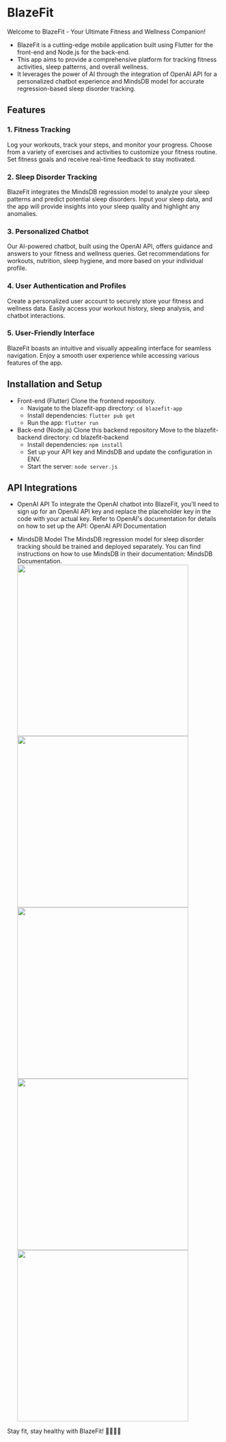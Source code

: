 # BlazeFit
Welcome to BlazeFit - Your Ultimate Fitness and Wellness Companion!

* BlazeFit is a cutting-edge mobile application built using Flutter for the front-end and Node.js for the back-end.
* This app aims to provide a comprehensive platform for tracking fitness activities, sleep patterns, and overall wellness. 
* It leverages the power of AI through the integration of OpenAI API for a personalized chatbot experience and MindsDB model for accurate regression-based sleep disorder tracking.

## Features
### 1. Fitness Tracking
Log your workouts, track your steps, and monitor your progress.
Choose from a variety of exercises and activities to customize your fitness routine.
Set fitness goals and receive real-time feedback to stay motivated.
### 2. Sleep Disorder Tracking
BlazeFit integrates the MindsDB regression model to analyze your sleep patterns and predict potential sleep disorders.
Input your sleep data, and the app will provide insights into your sleep quality and highlight any anomalies.
### 3. Personalized Chatbot
Our AI-powered chatbot, built using the OpenAI API, offers guidance and answers to your fitness and wellness queries.
Get recommendations for workouts, nutrition, sleep hygiene, and more based on your individual profile.
### 4. User Authentication and Profiles
Create a personalized user account to securely store your fitness and wellness data.
Easily access your workout history, sleep analysis, and chatbot interactions.
### 5. User-Friendly Interface
BlazeFit boasts an intuitive and visually appealing interface for seamless navigation.
Enjoy a smooth user experience while accessing various features of the app.

## Installation and Setup
* Front-end (Flutter)
Clone the frontend repository.
  * Navigate to the blazefit-app directory: ```cd blazefit-app```
  * Install dependencies: ```flutter pub get```
  * Run the app: ```flutter run```
* Back-end (Node.js)
Clone this backend repository
Move to the blazefit-backend directory: cd blazefit-backend
  * Install dependencies: ```npm install```
  * Set up your API key and MindsDB and update the configuration in ENV.
  * Start the server: ```node server.js```

## API Integrations
* OpenAI API
To integrate the OpenAI chatbot into BlazeFit, you'll need to sign up for an OpenAI API key and replace the placeholder key in the code with your actual key. Refer to OpenAI's documentation for details on how to set up the API: OpenAI API Documentation

* MindsDB Model
The MindsDB regression model for sleep disorder tracking should be trained and deployed separately. You can find instructions on how to use MindsDB in their documentation: MindsDB Documentation.
<img src="https://github.com/ManishMadan2882/openFitAPI/assets/96079232/8d86e028-dea0-44f5-9c64-92f47126f720" width="400"></img>
<img src="https://github.com/ManishMadan2882/openFitAPI/assets/96079232/4c1c6ee3-5076-44c0-bcae-065e00b722e9" width="400"></img>
<img src="https://github.com/ManishMadan2882/openFitAPI/assets/96079232/c2ec2f35-b6cf-4873-a896-46489f1f85b5" width="400"></img>
<img src="https://github.com/ManishMadan2882/openFitAPI/assets/96079232/fc2015d8-6220-4965-8459-5eeb9bfc6ec3" width="400"></img>
<img width="400" src="https://github.com/ManishMadan2882/openFitAPI/assets/96079232/e3241b3d-62ba-4822-a739-996c47408434"></img>






Stay fit, stay healthy with BlazeFit! 🏋️‍♂️💤🤖

